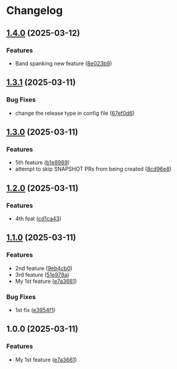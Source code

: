 # Changelog

## [1.4.0](https://github.com/mmelodyRTR/release-please-demo/compare/v1.3.1...v1.4.0) (2025-03-12)


### Features

* Band spanking new feature ([8e023b9](https://github.com/mmelodyRTR/release-please-demo/commit/8e023b99be0f7b3bec270547f2947102aef97256))

## [1.3.1](https://github.com/mmelodyRTR/release-please-demo/compare/v1.3.0...v1.3.1) (2025-03-11)


### Bug Fixes

* change the release type in config file ([67ef0d6](https://github.com/mmelodyRTR/release-please-demo/commit/67ef0d6c26cce038ef51ea5971a3c8cef639a68e))

## [1.3.0](https://github.com/mmelodyRTR/release-please-demo/compare/v1.2.0...v1.3.0) (2025-03-11)


### Features

* 5th feature ([b1e8989](https://github.com/mmelodyRTR/release-please-demo/commit/b1e898968b2d48063b2bdfb9fbb3c529607d0191))
* attempt to skip SNAPSHOT PRs from being created ([8cd96e8](https://github.com/mmelodyRTR/release-please-demo/commit/8cd96e80ebba9b8b61b8c63150e3f908cef893bd))

## [1.2.0](https://github.com/mmelodyRTR/release-please-demo/compare/v1.1.0...v1.2.0) (2025-03-11)


### Features

* 4th feat ([cd1ca43](https://github.com/mmelodyRTR/release-please-demo/commit/cd1ca4369a55538c7b6b9ff717f6119e07f11d8c))

## [1.1.0](https://github.com/mmelodyRTR/release-please-demo/compare/v1.0.0...v1.1.0) (2025-03-11)


### Features

* 2nd feature ([9eb4cb0](https://github.com/mmelodyRTR/release-please-demo/commit/9eb4cb0fc0d005d918b8f6c623d66b401ce8e690))
* 3rd feature ([51e978a](https://github.com/mmelodyRTR/release-please-demo/commit/51e978adec2b021f4b675a1733d9618de2a0bc54))
* My 1st feature ([e7a3661](https://github.com/mmelodyRTR/release-please-demo/commit/e7a3661d8403cc8cad921e1478adf89e2a32d5ee))


### Bug Fixes

* 1st fix ([e3954f1](https://github.com/mmelodyRTR/release-please-demo/commit/e3954f157cc60bf8e65e7cde2ff9ccc996321c05))

## 1.0.0 (2025-03-11)


### Features

* My 1st feature ([e7a3661](https://github.com/mmelodyRTR/release-please-demo/commit/e7a3661d8403cc8cad921e1478adf89e2a32d5ee))
